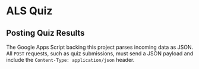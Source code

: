 # ALS Quiz

## Posting Quiz Results

The Google Apps Script backing this project parses incoming data as JSON. All
`POST` requests, such as quiz submissions, must send a JSON payload and include
the `Content-Type: application/json` header.
